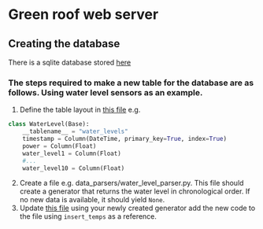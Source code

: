 # Green roof web server
## Creating the database
There is a sqlite database stored [here](./database/sql_app.sqlite)
### The steps required to make a new table for the database are as follows. Using water level sensors as an example.
1. Define the table layout in [this file](./SQL_app/models.py) e.g. 
```python
class WaterLevel(Base):
    __tablename__ = "water_levels"
    timestamp = Column(DateTime, primary_key=True, index=True)
    power = Column(Float)
    water_level1 = Column(Float)
    #...
    water_level10 = Column(Float)
```
2. Create a file e.g. data_parsers/water_level_parser.py.
This file should create a generator that returns the water level in chronological order. If no new data is available, it should yield `None`.
3. Update [this file](update_database.py) using your newly created generator add the new code to the file using `insert_temps` as a reference.
